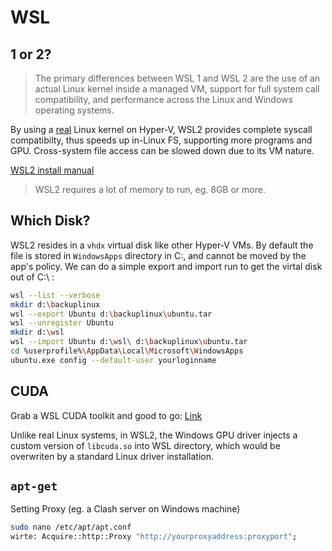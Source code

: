 # WSL
## 1 or 2?
> The primary differences between WSL 1 and WSL 2 are the use of an actual Linux kernel inside a managed VM, support for full system call compatibility, and performance across the Linux and Windows operating systems.

By using a [real](https://github.com/microsoft/WSL2-Linux-Kernel) Linux kernel on Hyper-V, WSL2 provides complete syscall compatibilty, thus speeds up in-Linux FS, supporting more programs and GPU. Cross-system file access can be slowed down due to its VM nature.


[WSL2 install manual](https://learn.microsoft.com/zh-cn/windows/wsl/install-manual)

> WSL2 requires a lot of memory to run, eg. 8GB or more.

## Which Disk?

WSL2 resides in a `vhdx` virtual disk like other Hyper-V VMs. By default the file is stored in `WindowsApps` directory in C:, and cannot be moved by the app's policy. We can do a simple export and import run to get the virtal disk out of C:\ :

```sh
wsl --list --verbose
mkdir d:\backuplinux
wsl --export Ubuntu d:\backuplinux\ubuntu.tar
wsl --unregister Ubuntu
mkdir d:\wsl
wsl --import Ubuntu d:\wsl\ d:\backuplinux\ubuntu.tar
cd %userprofile%\AppData\Local\Microsoft\WindowsApps
ubuntu.exe config --default-user yourloginname
```

## CUDA

Grab a WSL CUDA toolkit and good to go: [Link](https://developer.nvidia.com/cuda-downloads?target_os=Linux&target_arch=x86_64&Distribution=WSL-Ubuntu&target_version=2.0&target_type=runfile_local)

Unlike real Linux systems, in WSL2, the Windows GPU driver injects a custom version of `libcuda.so` into WSL directory, which would be overwriten by a standard Linux driver installation.

## `apt-get`

Setting Proxy (eg. a Clash server on Windows machine)

```sh
sudo nano /etc/apt/apt.conf
wirte: Acquire::http::Proxy "http://yourproxyaddress:proxyport";
```